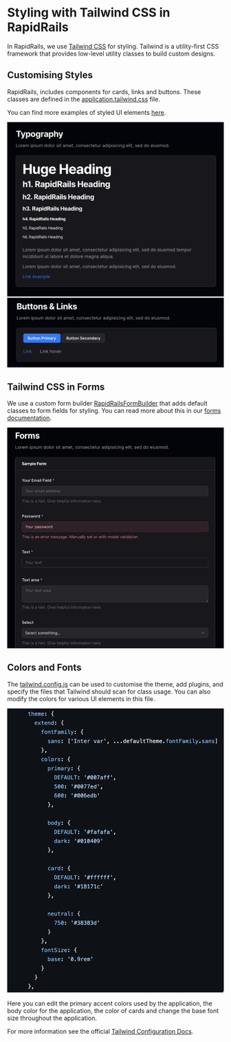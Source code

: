 # Styling with Tailwind CSS in RapidRails

In RapidRails, we use [Tailwind CSS](https://tailwindcss.com/docs) for styling. Tailwind is a utility-first CSS framework that provides low-level utility classes to build custom designs.

## Customising Styles

RapidRails, includes components for cards, links and buttons. These classes are defined in the [application.tailwind.css](https://github.com/danielpaul/RapidRails/blob/main/app/assets/stylesheets/application.tailwind.css) file.

You can find more examples of styled UI elements [here](https://github.com/danielpaul/RapidRails/blob/main/app/views/dashboard/index.html.haml).

![Forms](images/typography.png)
![Forms](images/buttons_and_links.png)

## Tailwind CSS in Forms

We use a custom form builder [RapidRailsFormBuilder](https://github.com/danielpaul/RapidRails/blob/main/app/helpers/rapid_rails_form_builder.rb) that adds default classes to form fields for styling. You can read more about this in our [forms documentation]().

![Forms](images/forms.png)

## Colors and Fonts

The [tailwind.config.js](https://github.com/danielpaul/RapidRails/blob/main/config/tailwind.config.js) can be used to customise the theme, add plugins, and specify the files that Tailwind should scan for class usage. You can also modify the colors for various UI elements in this file.

![Tailwind Config File](images/tailwind_config.png)

Here you can edit the primary accent colors used by the application, the body color for the application, the color of cards and change the base font size throughout the application.

For more information see the official [Tailwind Configuration Docs](https://tailwindcss.com/docs/configuration).
